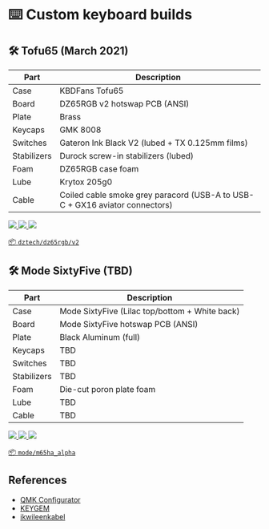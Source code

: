 # ⌨️ Custom keyboard builds

## 🛠️ Tofu65 (March 2021)

| Part        | Description                                                                 |
|-------------|-----------------------------------------------------------------------------|
| Case        | KBDFans Tofu65                                                              |
| Board       | DZ65RGB v2 hotswap PCB (ANSI)                                               |
| Plate       | Brass                                                                       |
| Keycaps     | GMK 8008                                                                    |
| Switches    | Gateron Ink Black V2 (lubed + TX 0.125mm films)                             |
| Stabilizers | Durock screw-in stabilizers (lubed)                                         |
| Foam        | DZ65RGB case foam                                                           |
| Lube        | Krytox 205g0                                                                |
| Cable       | Coiled cable smoke grey paracord (USB-A to USB-C + GX16 aviator connectors) |

<a href="https://i.imgur.com/b7c5DSF.jpg"><img src="https://i.imgur.com/b7c5DSFt.jpg">
<a href="https://i.imgur.com/jMfD2LG.jpg"><img src="https://i.imgur.com/jMfD2LGt.jpg">
<a href="https://i.imgur.com/PhP7zrc.jpg"><img src="https://i.imgur.com/PhP7zrct.jpg">

📦 [`dztech/dz65rgb/v2`](https://config.qmk.fm/#/dztech/dz65rgb/v2/LAYOUT_65_ansi)

## 🛠️ Mode SixtyFive (TBD)

| Part        | Description                                    |
|-------------|------------------------------------------------|
| Case        | Mode SixtyFive (Lilac top/bottom + White back) |
| Board       | Mode SixtyFive hotswap PCB (ANSI)              |
| Plate       | Black Aluminum (full)                          |
| Keycaps     | TBD                                            |
| Switches    | TBD                                            |
| Stabilizers | TBD                                            |
| Foam        | Die-cut poron plate foam                       |
| Lube        | TBD                                            |
| Cable       | TBD                                            |

<a href="https://via.placeholder.com/160x90.png?text=TBD"><img src="https://via.placeholder.com/160x90.png?text=TBD">
<a href="https://via.placeholder.com/160x90.png?text=TBD"><img src="https://via.placeholder.com/160x90.png?text=TBD">
<a href="https://via.placeholder.com/160x90.png?text=TBD"><img src="https://via.placeholder.com/160x90.png?text=TBD">

📦 [`mode/m65ha_alpha`](https://config.qmk.fm/#/mode/m65ha_alpha/LAYOUT_all)

## References

- [QMK Configurator](https://config.qmk.fm/)
- [KEYGEM](https://keygem.store/)
- [ikwileenkabel](https://www.ikwileenkabel.nl/)
